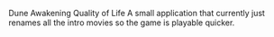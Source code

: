 Dune Awakening Quality of Life
A small application that currently just renames all the intro movies so the game is playable quicker.

